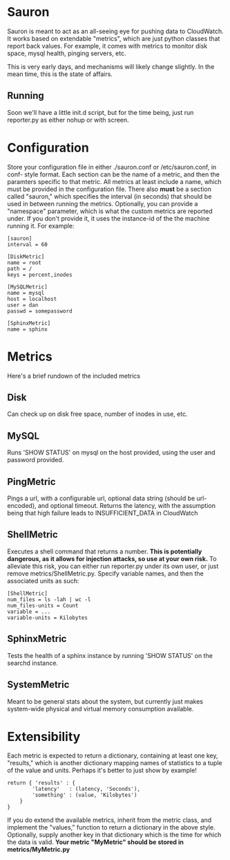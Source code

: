 Sauron
======

Sauron is meant to act as an all-seeing eye for pushing data to CloudWatch. It
works based on extendable "metrics", which are just python classes that report
back values. For example, it comes with metrics to monitor disk space, mysql
health, pinging servers, etc.

This is very early days, and mechanisms will likely change slightly. In the mean
time, this is the state of affairs.

Running
-------

Soon we'll have a little init.d script, but for the time being, just run reporter.py
as either nohup or with screen.

Configuration
=============

Store your configuration file in either ./sauron.conf or /etc/sauron.conf, in conf-
style format. Each section can be the name of a metric, and then the paramters
specific to that metric. All metrics at least include a name, which must be provided
in the configuration file. There also __must__ be a section called "sauron," which
specifies the interval (in seconds) that should be used in between running the metrics.
Optionally, you can provide a "namespace" parameter, which is what the custom metrics
are reported under. If you don't provide it, it uses the instance-id of the the machine
running it. For example:

	[sauron]
	interval = 60

	[DiskMetric]
	name = root
	path = /
	keys = percent,inodes

	[MySQLMetric]
	name = mysql
	host = localhost
	user = dan
	passwd = somepassword

	[SphinxMetric]
	name = sphinx

Metrics
=======

Here's a brief rundown of the included metrics

Disk
----

Can check up on disk free space, number of inodes in use, etc.

MySQL
-----

Runs 'SHOW STATUS' on mysql on the host provided, using the user and password provided.

PingMetric
----------

Pings a url, with a configurable url, optional data string (should be url-encoded), and
optional timeout. Returns the latency, with the assumption being that high failure leads
to INSUFFICIENT\_DATA in CloudWatch

ShellMetric
-----------

Executes a shell command that returns a number. __This is potentially dangerous, as it
allows for injection attacks, so use at your own risk.__ To alleviate this risk, you can
either run reporter.py under its own user, or just remove metrics/ShellMetric.py.
Specify variable names, and then the associated units as such:

	[ShellMetric]
	num_files = ls -lah | wc -l
	num_files-units = Count
	variable = ...
	variable-units = Kilobytes

SphinxMetric
------------

Tests the health of a sphinx instance by running 'SHOW STATUS' on the searchd instance.

SystemMetric
------------

Meant to be general stats about the system, but currently just makes system-wide physical
and virtual memory consumption available.

Extensibility
=============

Each metric is expected to return a dictionary, containing at least one key,
"results," which is another dictionary mapping names of statistics to a tuple
of the value and units. Perhaps it's better to just show by example!

	return { 'results' : {
			'latency'   : (latency, 'Seconds'),
			'something' : (value, 'Kilobytes')
		}
	}

If you do extend the available metrics, inherit from the metric class, and implement
the "values," function to return a dictionary in the above style. Optionally, 
supply another key in that dictionary which is the time for which the data is
valid. __Your metric "MyMetric" should be stored in metrics/MyMetric.py__